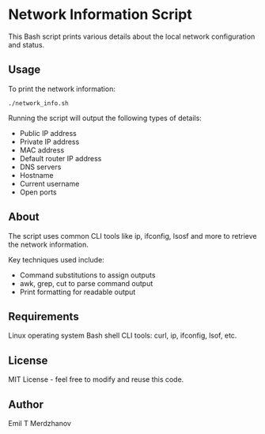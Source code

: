 # Network Information Script

This Bash script prints various details about the local network configuration and status.

## Usage
To print the network information:
 
```
./network_info.sh
```
Running the script will output the following types of details:

* Public IP address
* Private IP address
* MAC address
* Default router IP address
* DNS servers
* Hostname
* Current username
* Open ports

## About
The script uses common CLI tools like ip, ifconfig, lsosf and more to retrieve the network information.

Key techniques used include:

* Command substitutions to assign outputs
* awk, grep, cut to parse command output
* Print formatting for readable output
## Requirements
Linux operating system
Bash shell
CLI tools: curl, ip, ifconfig, lsof, etc.
## License
MIT License - feel free to modify and reuse this code.

## Author
Emil T Merdzhanov